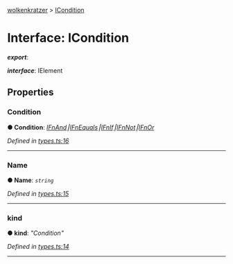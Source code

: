 [wolkenkratzer](../README.md) > [ICondition](../interfaces/icondition.md)



# Interface: ICondition

*__export__*: 

*__interface__*: IElement



## Properties
<a id="condition"></a>

###  Condition

**●  Condition**:  *[IFnAnd](ifnand.md)⎮[IFnEquals](ifnequals.md)⎮[IFnIf](ifnif.md)⎮[IFnNot](ifnnot.md)⎮[IFnOr](ifnor.md)* 

*Defined in [types.ts:16](https://github.com/arminhammer/wolkenkratzer/blob/95e243d/src/types.ts#L16)*





___

<a id="name"></a>

###  Name

**●  Name**:  *`string`* 

*Defined in [types.ts:15](https://github.com/arminhammer/wolkenkratzer/blob/95e243d/src/types.ts#L15)*





___

<a id="kind"></a>

###  kind

**●  kind**:  *"Condition"* 

*Defined in [types.ts:14](https://github.com/arminhammer/wolkenkratzer/blob/95e243d/src/types.ts#L14)*





___


